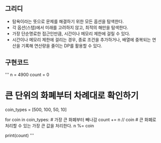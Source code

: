 ## 그리디
- 탐욕이라는 뜻으로 문제를 해결하기 위한 모든 옵션을 탐색한다. 
- 각 옵션(스텝)에서 미래를 고려하지 않고, 최적의 해만을 탐색한다.
- 가장 단순명료한 접근인만큼, 시간이나 메모리 제한에 걸릴 수 있다.
- 시간이나 메모리 제한에 걸리는 경우, 종료 조건을 추가하거나, 배열에 중복되는 연산을 기록해 연산량을 줄이는 DP를 활용할 수 있다.

## 구현코드
'''
n = 4900
count = 0

# 큰 단위의 화폐부터 차례대로 확인하기
coin_types = [500, 100, 50, 10]

for coin in coin_types: # 가장 큰 화폐부터 빼나감
    count += n // coin # 큰 화폐로 처리할 수 있는 가장 큰 값을 처리한다.
    n %= coin

print(count)
'''

